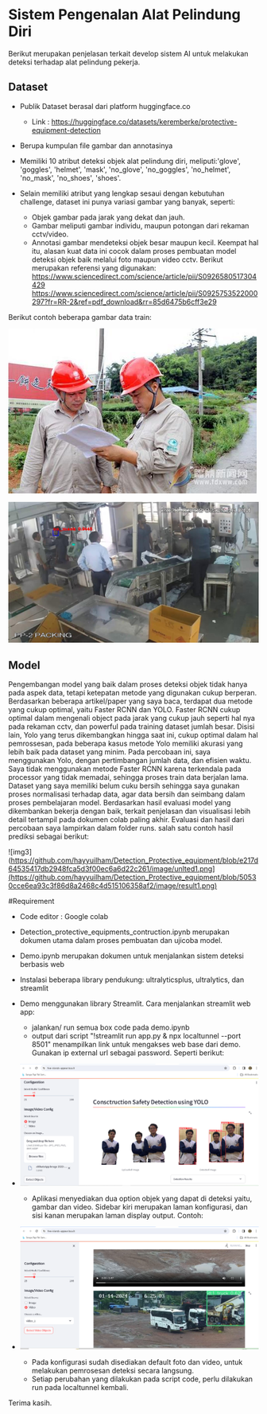 # Sistem Pengenalan Alat Pelindung Diri

Berikut merupakan penjelasan terkait develop sistem AI untuk melakukan deteksi terhadap alat pelindung pekerja.

## Dataset

- Publik Dataset berasal dari platform huggingface.co
  - Link : <https://huggingface.co/datasets/keremberke/protective-equipment-detection>
- Berupa kumpulan file gambar dan annotasinya
- Memiliki 10 atribut deteksi objek alat pelindung diri, meliputi:'glove', 'goggles', 'helmet', 'mask', 'no_glove', 'no_goggles', 'no_helmet', 'no_mask', 'no_shoes', 'shoes'.

- Selain memiliki atribut yang lengkap sesaui dengan kebutuhan challenge, dataset ini punya variasi gambar yang banyak, seperti:
	- Objek gambar pada jarak yang dekat dan jauh.
	- Gambar meliputi gambar individu, maupun potongan dari rekaman cctv/video.
	- Annotasi gambar mendeteksi objek besar maupun kecil.
Keempat hal itu, alasan kuat data ini cocok dalam proses pembuatan model deteksi objek baik melalui foto maupun video cctv.
Berikut merupakan referensi yang digunakan:
<https://www.sciencedirect.com/science/article/pii/S0926580517304429>
<https://www.sciencedirect.com/science/article/pii/S0925753522000297?fr=RR-2&ref=pdf_download&rr=85d6475b6cff3e29>

Berikut contoh beberapa gambar data train:

![img1](https://github.com/hayyuilham/Detection_Protective_equipment/blob/e217d64535417db2948fca5d3f00ec6a6d22c261/image/005341_jpg.rf.5852eef9d72488917b88a16c577ec67c.jpg)

![img2](https://github.com/hayyuilham/Detection_Protective_equipment/blob/e217d64535417db2948fca5d3f00ec6a6d22c261/image/PP02img561_jpg.rf.1f202938a336e4aa0665967070db801e.jpg)

## Model

Pengembangan model yang baik dalam proses deteksi objek tidak hanya pada aspek data, tetapi ketepatan metode yang digunakan cukup berperan.
Berdasarkan beberapa artikel/paper yang saya baca, terdapat dua metode yang cukup optimal, yaitu Faster RCNN dan YOLO. Faster RCNN cukup optimal dalam mengenali object pada jarak yang cukup jauh seperti hal nya pada rekaman cctv, dan powerful pada training dataset jumlah besar. Disisi lain, Yolo yang terus dikembangkan hingga saat ini, cukup optimal dalam hal pemrossesan, pada beberapa kasus metode Yolo memiliki akurasi yang lebih baik pada dataset yang minim.
Pada percobaan ini, saya menggunakan Yolo, dengan pertimbangan jumlah data, dan efisien waktu. Saya tidak menggunakan metode Faster RCNN karena terkendala pada processor yang tidak memadai, sehingga proses train data berjalan lama.
Dataset yang saya memiliki belum cuku bersih sehingga saya gunakan proses normalisasi terhadap data, agar data bersih dan seimbang dalam proses pembelajaran model. Berdasarkan hasil evaluasi model yang dikembankan bekerja dengan baik, terkait penjelasan dan visualisasi lebih detail tertampil pada dokumen colab paling akhir.
Evaluasi dan hasil dari percobaan saya lampirkan dalam folder runs. salah satu contoh hasil prediksi sebagai berikut:

![img3](https://github.com/hayyuilham/Detection_Protective_equipment/blob/e217d64535417db2948fca5d3f00ec6a6d22c261/image/unlted1.png](https://github.com/hayyuilham/Detection_Protective_equipment/blob/50530cce6ea93c3f86d8a2468c4d515106358af2/image/result1.png)


#Requirement

- Code editor : Google colab
- Detection_protective_equipments_contruction.ipynb merupakan dokumen utama dalam proses pembuatan dan ujicoba model.
- Demo.ipynb merupakan dokumen untuk menjalankan sistem deteksi berbasis web
- Instalasi beberapa library pendukung: ultralyticsplus, ultralytics, dan streamlit
- Demo menggunakan library Streamlit. 
  Cara menjalankan streamlit web app:
	- jalankan/ run semua box code pada demo.ipynb
	- output dari script "!streamlit run app.py & npx localtunnel --port 8501" menampilkan link untuk mengakses web base dari demo. Gunakan ip external url sebagai password. Seperti berikut:
 - 
	![img3](https://github.com/hayyuilham/Detection_Protective_equipment/blob/e217d64535417db2948fca5d3f00ec6a6d22c261/image/unlted1.png)

	- Aplikasi menyediakan dua option objek yang dapat di deteksi yaitu, gambar dan video. Sidebar kiri merupakan laman konfigurasi, dan sisi kanan merupakan laman display output. Contoh:
 - 
	![img3](https://github.com/hayyuilham/Detection_Protective_equipment/blob/e217d64535417db2948fca5d3f00ec6a6d22c261/image/tampilan_demo2.png)

	- Pada konfigurasi sudah disediakan default foto dan video, untuk melakukan pemrosesan deteksi secara langsung.
	- Setiap perubahan yang dilakukan pada script code, perlu dilakukan run pada localtunnel kembali.

Terima kasih.


